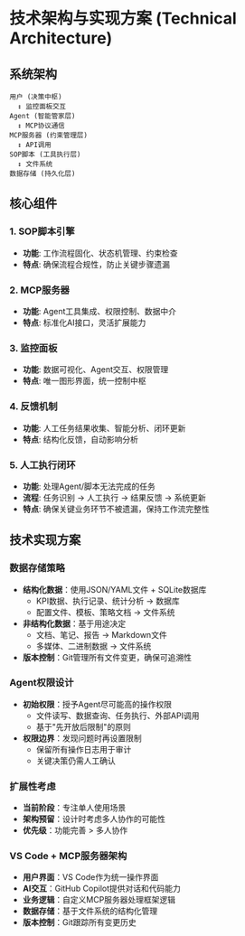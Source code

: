 # 技术架构与实现方案 (Technical Architecture)

## 系统架构

```
用户 (决策中枢)
  ↕ 监控面板交互
Agent (智能管家层) 
  ↕ MCP协议通信
MCP服务器 (约束管理层)
  ↕ API调用
SOP脚本 (工具执行层)
  ↕ 文件系统
数据存储 (持久化层)
```

## 核心组件

### 1. SOP脚本引擎
- **功能**: 工作流程固化、状态机管理、约束检查
- **特点**: 确保流程合规性，防止关键步骤遗漏

### 2. MCP服务器
- **功能**: Agent工具集成、权限控制、数据中介
- **特点**: 标准化AI接口，灵活扩展能力

### 3. 监控面板
- **功能**: 数据可视化、Agent交互、权限管理
- **特点**: 唯一图形界面，统一控制中枢

### 4. 反馈机制
- **功能**: 人工任务结果收集、智能分析、闭环更新
- **特点**: 结构化反馈，自动影响分析

### 5. 人工执行闭环
- **功能**: 处理Agent/脚本无法完成的任务
- **流程**: 任务识别 → 人工执行 → 结果反馈 → 系统更新
- **特点**: 确保关键业务环节不被遗漏，保持工作流完整性

## 技术实现方案

### 数据存储策略
- **结构化数据**：使用JSON/YAML文件 + SQLite数据库
  - KPI数据、执行记录、统计分析 → 数据库
  - 配置文件、模板、策略文档 → 文件系统
- **非结构化数据**：基于用途决定
  - 文档、笔记、报告 → Markdown文件
  - 多媒体、二进制数据 → 文件系统
- **版本控制**：Git管理所有文件变更，确保可追溯性

### Agent权限设计
- **初始权限**：授予Agent尽可能高的操作权限
  - 文件读写、数据查询、任务执行、外部API调用
  - 基于"先开放后限制"的原则
- **权限边界**：发现问题时再设置限制
  - 保留所有操作日志用于审计
  - 关键决策仍需人工确认

### 扩展性考虑
- **当前阶段**：专注单人使用场景
- **架构预留**：设计时考虑多人协作的可能性
- **优先级**：功能完善 > 多人协作

### VS Code + MCP服务器架构
- **用户界面**：VS Code作为统一操作界面
- **AI交互**：GitHub Copilot提供对话和代码能力
- **业务逻辑**：自定义MCP服务器处理框架逻辑
- **数据存储**：基于文件系统的结构化管理
- **版本控制**：Git跟踪所有变更历史